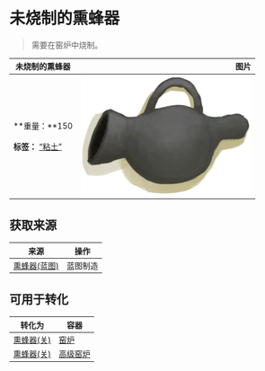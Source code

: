 # 未烧制的熏蜂器  
> 需要在窑炉中烧制。  
  
  未烧制的熏蜂器  |   图片   
 ----  |  ----:   
 **重量：**150<br><br>**标签：**	[“粘土”](tag_Clay.md)  |  ![](Sprite/BeeSmokerOff.png)   
  
## 获取来源  
来源  |  操作  
----  |  ----  
[熏蜂器(蓝图)](Bp_BeeSmoker.md)  |  蓝图制造  
## 可用于转化  
转化为  |  容器  
----  |  ----  
[熏蜂器(关)](BeeSmokerOff.md)  |  [窑炉](Kiln.md)  
[熏蜂器(关)](BeeSmokerOff.md)  |  [高级窑炉](KilnAdvanced.md)  
